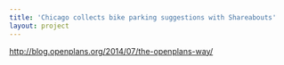 ```yaml
---
title: 'Chicago collects bike parking suggestions with Shareabouts'
layout: project
---
```


http://blog.openplans.org/2014/07/the-openplans-way/


